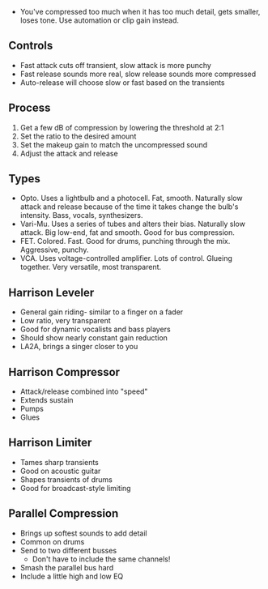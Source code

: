 * You've compressed too much when it has too much detail, gets smaller, loses tone. Use automation or clip gain instead.

## Controls

* Fast attack cuts off transient, slow attack is more punchy
* Fast release sounds more real, slow release sounds more compressed
* Auto-release will choose slow or fast based on the transients

## Process

1. Get a few dB of compression by lowering the threshold at 2:1
1. Set the ratio to the desired amount
1. Set the makeup gain to match the uncompressed sound
1. Adjust the attack and release

## Types

* Opto. Uses a lightbulb and a photocell. Fat, smooth. Naturally slow attack and release because of the time it takes change the bulb's intensity. Bass, vocals, synthesizers.
* Vari-Mu. Uses a series of tubes and alters their bias. Naturally slow attack. Big low-end, fat and smooth. Good for bus compression.
* FET. Colored. Fast. Good for drums, punching through the mix. Aggressive, punchy.
* VCA. Uses voltage-controlled amplifier. Lots of control. Glueing together. Very versatile, most transparent.

## Harrison Leveler

* General gain riding- similar to a finger on a fader
* Low ratio, very transparent
* Good for dynamic vocalists and bass players
* Should show nearly constant gain reduction
* LA2A, brings a singer closer to you

## Harrison Compressor

* Attack/release combined into "speed"
* Extends sustain
* Pumps
* Glues

## Harrison Limiter

* Tames sharp transients
* Good on acoustic guitar
* Shapes transients of drums
* Good for broadcast-style limiting

## Parallel Compression

* Brings up softest sounds to add detail
* Common on drums
* Send to two different busses
    * Don't have to include the same channels!
* Smash the parallel bus hard
* Include a little high and low EQ
